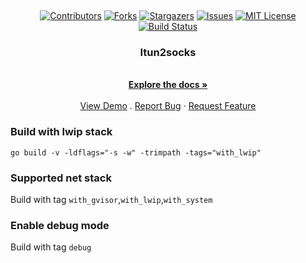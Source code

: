 <a name="readme-top"></a>

<br />
<div align="center">

[![Contributors][contributors-shield]][contributors-url]
[![Forks][forks-shield]][forks-url]
[![Stargazers][stars-shield]][stars-url]
[![Issues][issues-shield]][issues-url]
[![MIT License][license-shield]][license-url]
[![Build Status][build-shield]][build-url]

<h3 align="center">Itun2socks</h3>
  <p align="center">
    <br />
    <a href="https://github.com/igoogolx/itun2socks/wiki"><strong>Explore the docs »</strong></a>
    <br />
    <br />
    <a href="https://igoogolx.github.io/lux-dashboard/">View Demo</a>
    .
    <a href="https://github.com/igoogolx/itun2socks/issues">Report Bug</a>
    ·
    <a href="https://github.com/igoogolx/itun2socks/issues">Request Feature</a>
  </p>
</div>


[contributors-shield]: https://img.shields.io/github/contributors/igoogolx/itun2socks.svg
[contributors-url]: https://github.com/igoogolx/itun2socks/graphs/contributors
[forks-shield]: https://img.shields.io/github/forks/igoogolx/itun2socks.svg
[forks-url]: https://github.com/igoogolx/itun2socks/network/members
[stars-shield]: https://img.shields.io/github/stars/igoogolx/itun2socks.svg
[stars-url]: https://github.com/igoogolx/itun2socks/stargazers
[issues-shield]: https://img.shields.io/github/issues/igoogolx/itun2socks.svg
[issues-url]: https://github.com/igoogolx/itun2socks/issues
[license-shield]: https://img.shields.io/github/license/igoogolx/itun2socks.svg
[license-url]: https://github.com/igoogolx/itun2socks/blob/main/LICENSE
[build-shield]: https://github.com/igoogolx/itun2socks/actions/workflows/build.yml/badge.svg
[build-url]: https://github.com/igoogolx/itun2socks/actions/workflows/build.yml


### Build with lwip stack
`go build -v -ldflags="-s -w" -trimpath -tags="with_lwip"`

### Supported net stack
Build with tag `with_gvisor`,`with_lwip`,`with_system`

### Enable debug mode
Build with tag `debug`
